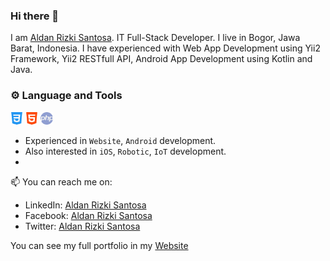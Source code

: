 ### Hi there 👋

I am <a href="https://aldan.id/">Aldan Rizki Santosa</a>. IT Full-Stack Developer. I live in Bogor, Jawa Barat, Indonesia. I have experienced with Web App Development using Yii2 Framework, Yii2 RESTfull API, Android App Development using Kotlin and Java.

### :gear: Language and Tools 

<code><img height="20" src="https://github.com/inialdan/inialdan/blob/master/assets/images/css-3.png"></code>
<code><img height="20" src="https://github.com/inialdan/inialdan/blob/master/assets/images/html-5.png"></code>
<code><img height="20" src="https://github.com/inialdan/inialdan/blob/master/assets/images/php.png"></code>

* Experienced in `Website`, `Android` development.
* Also interested in `iOS`, `Robotic`, `IoT` development.
* 
📫 You can reach me on:
- LinkedIn: [Aldan Rizki Santosa ](https://www.linkedin.com/in/inialdan)
- Facebook: [Aldan Rizki Santosa](https://www.facebook.com/inialdan)
- Twitter: [Aldan Rizki Santosa](https://twitter.com/inialdan)

You can see my full portfolio in my [Website](https://aldan.id/)
